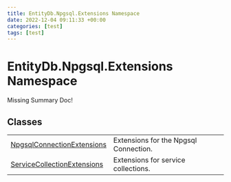 ```yaml
---
title: EntityDb.Npgsql.Extensions Namespace
date: 2022-12-04 09:11:33 +00:00
categories: [test]
tags: [test]
---
```


# EntityDb.Npgsql.Extensions Namespace
Missing Summary Doc!
## Classes
<table><tr><td><a href='dotnet-entitydb-npgsql-extensions-npgsqlconnectionextensions'>NpgsqlConnectionExtensions</a></td><td>
Extensions for the Npgsql Connection.
</td></tr><tr><td><a href='dotnet-entitydb-npgsql-extensions-servicecollectionextensions'>ServiceCollectionExtensions</a></td><td>
Extensions for service collections.
</td></tr></table>
